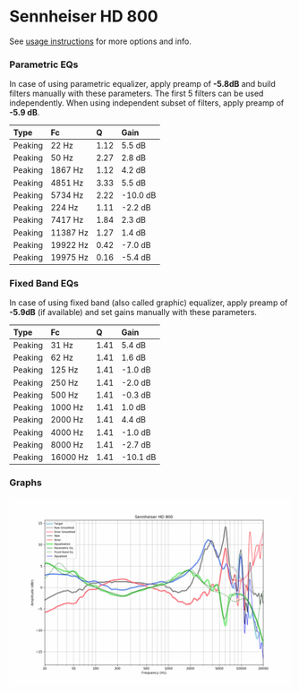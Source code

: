 # Sennheiser HD 800
See [usage instructions](https://github.com/jaakkopasanen/AutoEq#usage) for more options and info.

### Parametric EQs
In case of using parametric equalizer, apply preamp of **-5.8dB** and build filters manually
with these parameters. The first 5 filters can be used independently.
When using independent subset of filters, apply preamp of **-5.9 dB**.

| Type    | Fc       |    Q | Gain     |
|:--------|:---------|:-----|:---------|
| Peaking | 22 Hz    | 1.12 | 5.5 dB   |
| Peaking | 50 Hz    | 2.27 | 2.8 dB   |
| Peaking | 1867 Hz  | 1.12 | 4.2 dB   |
| Peaking | 4851 Hz  | 3.33 | 5.5 dB   |
| Peaking | 5734 Hz  | 2.22 | -10.0 dB |
| Peaking | 224 Hz   | 1.11 | -2.2 dB  |
| Peaking | 7417 Hz  | 1.84 | 2.3 dB   |
| Peaking | 11387 Hz | 1.27 | 1.4 dB   |
| Peaking | 19922 Hz | 0.42 | -7.0 dB  |
| Peaking | 19975 Hz | 0.16 | -5.4 dB  |

### Fixed Band EQs
In case of using fixed band (also called graphic) equalizer, apply preamp of **-5.9dB**
(if available) and set gains manually with these parameters.

| Type    | Fc       |    Q | Gain     |
|:--------|:---------|:-----|:---------|
| Peaking | 31 Hz    | 1.41 | 5.4 dB   |
| Peaking | 62 Hz    | 1.41 | 1.6 dB   |
| Peaking | 125 Hz   | 1.41 | -1.0 dB  |
| Peaking | 250 Hz   | 1.41 | -2.0 dB  |
| Peaking | 500 Hz   | 1.41 | -0.3 dB  |
| Peaking | 1000 Hz  | 1.41 | 1.0 dB   |
| Peaking | 2000 Hz  | 1.41 | 4.4 dB   |
| Peaking | 4000 Hz  | 1.41 | -1.0 dB  |
| Peaking | 8000 Hz  | 1.41 | -2.7 dB  |
| Peaking | 16000 Hz | 1.41 | -10.1 dB |

### Graphs
![](./Sennheiser%20HD%20800.png)